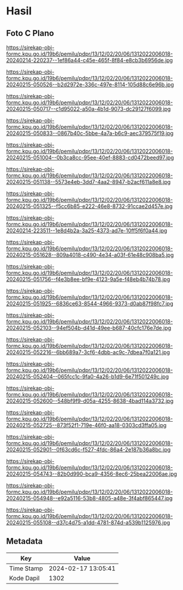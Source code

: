 # Hasil

## Foto C Plano

https://sirekap-obj-formc.kpu.go.id/19b6/pemilu/pdpr/13/12/02/20/06/1312022006018-20240214-220237--1ef86a44-c45e-465f-8f84-e8cb3b6956de.jpg

https://sirekap-obj-formc.kpu.go.id/19b6/pemilu/pdpr/13/12/02/20/06/1312022006018-20240215-050526--b2d2972e-336c-497e-8114-105d88c6e96b.jpg

https://sirekap-obj-formc.kpu.go.id/19b6/pemilu/pdpr/13/12/02/20/06/1312022006018-20240215-050717--c1d95022-a50a-4b1d-9073-dc29127f6099.jpg

https://sirekap-obj-formc.kpu.go.id/19b6/pemilu/pdpr/13/12/02/20/06/1312022006018-20240215-050833--0867b40c-5bbe-4a7a-b6c9-aec379575f19.jpg

https://sirekap-obj-formc.kpu.go.id/19b6/pemilu/pdpr/13/12/02/20/06/1312022006018-20240215-051004--0b3ca8cc-95ee-40ef-8883-cd0472beed97.jpg

https://sirekap-obj-formc.kpu.go.id/19b6/pemilu/pdpr/13/12/02/20/06/1312022006018-20240215-051138--5573e4eb-3dd7-4aa2-8947-b2acf611a8e8.jpg

https://sirekap-obj-formc.kpu.go.id/19b6/pemilu/pdpr/13/12/02/20/06/1312022006018-20240215-051325--f5cc6b85-e222-46e8-8732-91ccae2d457e.jpg

https://sirekap-obj-formc.kpu.go.id/19b6/pemilu/pdpr/13/12/02/20/06/1312022006018-20240214-223511--1e8d4b2a-3a25-4373-ad7e-10ff5f6f0a44.jpg

https://sirekap-obj-formc.kpu.go.id/19b6/pemilu/pdpr/13/12/02/20/06/1312022006018-20240215-051628--809a4018-c490-4e34-a03f-61e48c908ba5.jpg

https://sirekap-obj-formc.kpu.go.id/19b6/pemilu/pdpr/13/12/02/20/06/1312022006018-20240215-051756--f4e3b8ee-bf9e-4123-9a5e-f48eb4b74b78.jpg

https://sirekap-obj-formc.kpu.go.id/19b6/pemilu/pdpr/13/12/02/20/06/1312022006018-20240215-051925--6836ce63-8544-4966-9373-d0ab87f98fc7.jpg

https://sirekap-obj-formc.kpu.go.id/19b6/pemilu/pdpr/13/12/02/20/06/1312022006018-20240215-052103--94ef504b-d41d-49ee-b687-40cfc176e7de.jpg

https://sirekap-obj-formc.kpu.go.id/19b6/pemilu/pdpr/13/12/02/20/06/1312022006018-20240215-052216--6bb689a7-3cf6-4dbb-ac9c-7dbea7f0a121.jpg

https://sirekap-obj-formc.kpu.go.id/19b6/pemilu/pdpr/13/12/02/20/06/1312022006018-20240215-052404--065fcc1c-9fa0-4a26-b1d9-6e71f501249c.jpg

https://sirekap-obj-formc.kpu.go.id/19b6/pemilu/pdpr/13/12/02/20/06/1312022006018-20240215-052600--548bf9f9-d05a-4255-8638-4bad114a3732.jpg

https://sirekap-obj-formc.kpu.go.id/19b6/pemilu/pdpr/13/12/02/20/06/1312022006018-20240215-052725--873f52f1-719e-46f0-aa18-0303cd3ffa05.jpg

https://sirekap-obj-formc.kpu.go.id/19b6/pemilu/pdpr/13/12/02/20/06/1312022006018-20240215-052901--0f63cd6c-f527-4fdc-86a4-2e187b36a8bc.jpg

https://sirekap-obj-formc.kpu.go.id/19b6/pemilu/pdpr/13/12/02/20/06/1312022006018-20240215-054743--82b0d990-bca9-4356-8ec6-25bea22006ae.jpg

https://sirekap-obj-formc.kpu.go.id/19b6/pemilu/pdpr/13/12/02/20/06/1312022006018-20240215-054948--e92a5116-53b8-4805-a48e-3f4abf865447.jpg

https://sirekap-obj-formc.kpu.go.id/19b6/pemilu/pdpr/13/12/02/20/06/1312022006018-20240215-055108--d37c4d75-a1dd-4781-874d-a539b1125976.jpg


## Metadata

| Key        | Value               |
| ---------- | ------------------- |
| Time Stamp | 2024-02-17 13:05:41 |
| Kode Dapil | 1302                |



